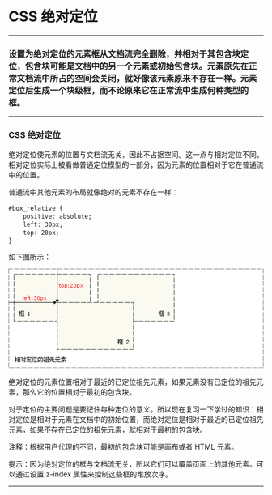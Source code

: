 # CSS 绝对定位

---

### 设置为绝对定位的元素框从文档流完全删除，并相对于其包含块定位，包含块可能是文档中的另一个元素或初始包含块。元素原先在正常文档流中所占的空间会关闭，就好像该元素原来不存在一样。元素定位后生成一个块级框，而不论原来它在正常流中生成何种类型的框。

---

### CSS 绝对定位

绝对定位使元素的位置与文档流无关，因此不占据空间。这一点与相对定位不同，相对定位实际上被看做普通定位模型的一部分，因为元素的位置相对于它在普通流中的位置。

普通流中其他元素的布局就像绝对的元素不存在一样：

```
#box_relative {
    positive: absolute;
    left: 30px;
    top: 20px;
}
```

如下图所示：

![ct_css_positioning_absolute_example.gif](img/ct_css_positioning_absolute_example.gif)

绝对定位的元素位置相对于最近的已定位祖先元素，如果元素没有已定位的祖先元素，那么它的位置相对于最初的包含块。

对于定位的主要问题是要记住每种定位的意义。所以现在复习一下学过的知识：相对定位是相对于元素在文档中的初始位置，而绝对定位是相对于最近的已定位祖先元素，如果不存在已定位的祖先元素，就相对于最初的包含块。

注释：根据用户代理的不同，最初的包含块可能是画布或者 HTML 元素。

提示：因为绝对定位的框与文档流无关，所以它们可以覆盖页面上的其他元素。可以通过设置 z-index 属性来控制这些框的堆放次序。

---
